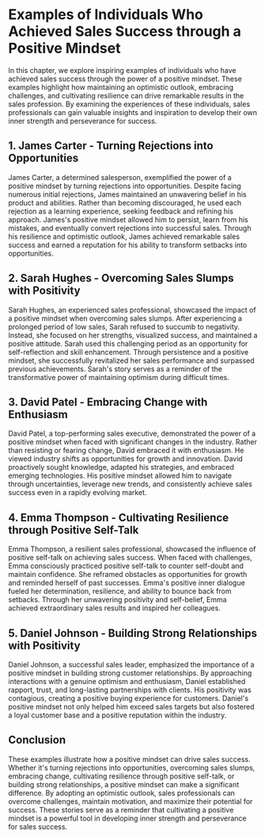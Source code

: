 Examples of Individuals Who Achieved Sales Success through a Positive Mindset
======================================================================================

In this chapter, we explore inspiring examples of individuals who have achieved sales success through the power of a positive mindset. These examples highlight how maintaining an optimistic outlook, embracing challenges, and cultivating resilience can drive remarkable results in the sales profession. By examining the experiences of these individuals, sales professionals can gain valuable insights and inspiration to develop their own inner strength and perseverance for success.

1\. James Carter - Turning Rejections into Opportunities
-------------------------------------------------------

James Carter, a determined salesperson, exemplified the power of a positive mindset by turning rejections into opportunities. Despite facing numerous initial rejections, James maintained an unwavering belief in his product and abilities. Rather than becoming discouraged, he used each rejection as a learning experience, seeking feedback and refining his approach. James's positive mindset allowed him to persist, learn from his mistakes, and eventually convert rejections into successful sales. Through his resilience and optimistic outlook, James achieved remarkable sales success and earned a reputation for his ability to transform setbacks into opportunities.

2\. Sarah Hughes - Overcoming Sales Slumps with Positivity
---------------------------------------------------------

Sarah Hughes, an experienced sales professional, showcased the impact of a positive mindset when overcoming sales slumps. After experiencing a prolonged period of low sales, Sarah refused to succumb to negativity. Instead, she focused on her strengths, visualized success, and maintained a positive attitude. Sarah used this challenging period as an opportunity for self-reflection and skill enhancement. Through persistence and a positive mindset, she successfully revitalized her sales performance and surpassed previous achievements. Sarah's story serves as a reminder of the transformative power of maintaining optimism during difficult times.

3\. David Patel - Embracing Change with Enthusiasm
-------------------------------------------------

David Patel, a top-performing sales executive, demonstrated the power of a positive mindset when faced with significant changes in the industry. Rather than resisting or fearing change, David embraced it with enthusiasm. He viewed industry shifts as opportunities for growth and innovation. David proactively sought knowledge, adapted his strategies, and embraced emerging technologies. His positive mindset allowed him to navigate through uncertainties, leverage new trends, and consistently achieve sales success even in a rapidly evolving market.

4\. Emma Thompson - Cultivating Resilience through Positive Self-Talk
--------------------------------------------------------------------

Emma Thompson, a resilient sales professional, showcased the influence of positive self-talk on achieving sales success. When faced with challenges, Emma consciously practiced positive self-talk to counter self-doubt and maintain confidence. She reframed obstacles as opportunities for growth and reminded herself of past successes. Emma's positive inner dialogue fueled her determination, resilience, and ability to bounce back from setbacks. Through her unwavering positivity and self-belief, Emma achieved extraordinary sales results and inspired her colleagues.

5\. Daniel Johnson - Building Strong Relationships with Positivity
-----------------------------------------------------------------

Daniel Johnson, a successful sales leader, emphasized the importance of a positive mindset in building strong customer relationships. By approaching interactions with a genuine optimism and enthusiasm, Daniel established rapport, trust, and long-lasting partnerships with clients. His positivity was contagious, creating a positive buying experience for customers. Daniel's positive mindset not only helped him exceed sales targets but also fostered a loyal customer base and a positive reputation within the industry.

Conclusion
----------

These examples illustrate how a positive mindset can drive sales success. Whether it's turning rejections into opportunities, overcoming sales slumps, embracing change, cultivating resilience through positive self-talk, or building strong relationships, a positive mindset can make a significant difference. By adopting an optimistic outlook, sales professionals can overcome challenges, maintain motivation, and maximize their potential for success. These stories serve as a reminder that cultivating a positive mindset is a powerful tool in developing inner strength and perseverance for sales success.
